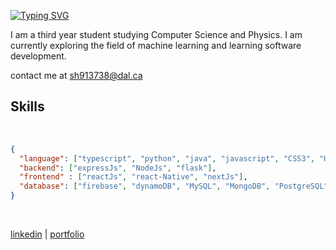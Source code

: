 

[![Typing SVG](https://readme-typing-svg.demolab.com?font=Fira+Code&pause=1000&color=61AD6A&random=false&width=435&lines=Hi!+I+am+Shraddha+%F0%9F%A4%A0;Looking+for+SWE+INTERNSHIPS+%E2%9C%A8)](https://git.io/typing-svg)
 
 
I am a third year student studying Computer Science and Physics. I am currently exploring the field of machine learning and learning software development.

contact me at [sh913738@dal.ca](mailto:sh913738@dal.ca) 


## Skills
<br>

```json
{
  "language": ["typescript", "python", "java", "javascript", "CSS3", "HTML5"],
  "backend": ["expressJs", "NodeJs", "flask"],
  "frontend" : ["reactJs", "react-Native", "nextJs"],
  "database": ["firebase", "dynamoDB", "MySQL", "MongoDB", "PostgreSQL"],
}
```

</br>

[linkedin](https://www.linkedin.com/in/shraddhasinggh/) | [portfolio](https://shraddhasingh.info/)

